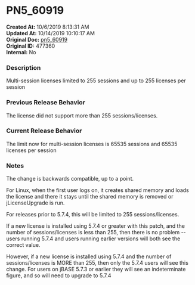 # PN5_60919

**Created At:** 10/6/2019 8:13:31 AM  
**Updated At:** 10/14/2019 10:10:17 AM  
**Original Doc:** [pn5_60919](https://docs.jbase.com/75024-5-7-4-release-notes/pn5_60919)  
**Original ID:** 477360  
**Internal:** No  


### Description

Multi-session licenses limited to 255 sessions and up to 255 licenses per session



### Previous Release Behavior

The license did not support more than 255 sessions/licenses.



### Current Release Behavior

The limit now for multi-session licenses is 65535 sessions and 65535 licenses per session



### Notes

The change is backwards compatible, up to a point.

For Linux, when the first user logs on, it creates shared memory and loads the license and there it stays until the shared memory is removed or jLicenseUpgrade is run.

For releases prior to 5.7.4, this will be limited to 255 sessions/licenses.

If a new license is installed using 5.7.4 or greater with this patch, and the number of sessions/licenses is less than 255, then there is no problem -- users running 5.7.4 and users running earlier versions will both see the correct value.

However, if a new license is installed using 5.7.4 and the number of sessions/licenses is MORE than 255, then only the 5.7.4 users will see this change. For users on jBASE 5.7.3 or earlier they will see an indeterminate figure, and so will need to upgrade to 5.7.4
